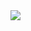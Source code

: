 <img allign="left" src="https://github-readme-stats.vercel.app/api/top-langs/?username=wwicked&layout=compact"/>
